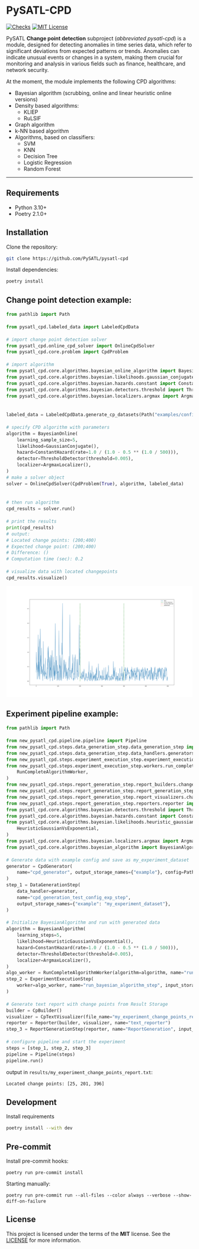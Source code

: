 # PySATL-CPD

[status-shield]: https://img.shields.io/github/actions/workflow/status/PySATL/pysatl-cpd/.github/workflows/check.yaml?branch=main&event=push&style=for-the-badge&label=Checks
[status-url]: https://github.com/PySATL/pysatl-cpd/blob/main/.github/workflows/check.yaml
[license-shield]: https://img.shields.io/github/license/PySATL/pysatl-cpd.svg?style=for-the-badge&color=blue
[license-url]: LICENSE

[![Checks][status-shield]][status-url]
[![MIT License][license-shield]][license-url]

PySATL **Change point detection** subproject (*abbreviated pysatl-cpd*) is a module, designed for detecting anomalies in time series data, which refer to significant deviations from expected patterns or trends. Anomalies can indicate unusual events or changes in a system, making them crucial for monitoring and analysis in various fields such as finance, healthcare, and network security.

At the moment, the module implements the following CPD algorithms:
* Bayesian algorithm (scrubbing, online and linear heuristic online versions)
* Density based algorithms:
    * KLIEP
    * RuLSIF
* Graph algorithm
* k-NN based algorithm
* Algorithms, based on classifiers:
    * SVM
    * KNN
    * Decision Tree
    * Logistic Regression
    * Random Forest
---

## Requirements

- Python 3.10+
- Poetry 2.1.0+

## Installation

Clone the repository:

```bash
git clone https://github.com/PySATL/pysatl-cpd
```

Install dependencies:

```bash
poetry install
```

## Change point detection example:

```python
from pathlib import Path

from pysatl_cpd.labeled_data import LabeledCpdData

# import change point detection solver
from pysatl_cpd.online_cpd_solver import OnlineCpdSolver
from pysatl_cpd.core.problem import CpdProblem

# import algorithm
from pysatl_cpd.core.algorithms.bayesian_online_algorithm import BayesianOnline
from pysatl_cpd.core.algorithms.bayesian.likelihoods.gaussian_conjugate import GaussianConjugate
from pysatl_cpd.core.algorithms.bayesian.hazards.constant import ConstantHazard
from pysatl_cpd.core.algorithms.bayesian.detectors.threshold import ThresholdDetector
from pysatl_cpd.core.algorithms.bayesian.localizers.argmax import ArgmaxLocalizer


labeled_data = LabeledCpdData.generate_cp_datasets(Path("examples/configs/test_config_exp.yml"))["example"]

# specify CPD algorithm with parameters
algorithm = BayesianOnline(
    learning_sample_size=5,
    likelihood=GaussianConjugate(),
    hazard=ConstantHazard(rate=1.0 / (1.0 - 0.5 ** (1.0 / 500))),
    detector=ThresholdDetector(threshold=0.005),
    localizer=ArgmaxLocalizer(),
)
# make a solver object
solver = OnlineCpdSolver(CpdProblem(True), algorithm, labeled_data)


# then run algorithm
cpd_results = solver.run()

# print the results
print(cpd_results)
# output:
# Located change points: (200;400)
# Expected change point: (200;400)
# Difference: ()
# Computation time (sec): 0.2

# visualize data with located changepoints
cpd_results.visualize()
```
![example_of_output](assets/changepoint_example.png)

## Experiment pipeline example:

```python
from pathlib import Path

from new_pysatl_cpd.pipeline.pipeline import Pipeline
from new_pysatl_cpd.steps.data_generation_step.data_generation_step import DataGenerationStep
from new_pysatl_cpd.steps.data_generation_step.data_handlers.generators.cpd_generator import CpdGenerator
from new_pysatl_cpd.steps.experiment_execution_step.experiment_execution_step import ExperimentExecutionStep
from new_pysatl_cpd.steps.experiment_execution_step.workers.run_complete_algorithm_worker import (
    RunCompleteAlgorithmWorker,
)
from new_pysatl_cpd.steps.report_generation_step.report_builders.change_point_builder import CpBuilder
from new_pysatl_cpd.steps.report_generation_step.report_generation_step import ReportGenerationStep
from new_pysatl_cpd.steps.report_generation_step.report_visualizers.change_point_text_visualizer import CpTextVisualizer
from new_pysatl_cpd.steps.report_generation_step.reporters.reporter import Reporter
from pysatl_cpd.core.algorithms.bayesian.detectors.threshold import ThresholdDetector
from pysatl_cpd.core.algorithms.bayesian.hazards.constant import ConstantHazard
from pysatl_cpd.core.algorithms.bayesian.likelihoods.heuristic_gaussian_vs_exponential import (
    HeuristicGaussianVsExponential,
)
from pysatl_cpd.core.algorithms.bayesian.localizers.argmax import ArgmaxLocalizer
from pysatl_cpd.core.algorithms.bayesian_algorithm import BayesianAlgorithm

# Generate data with example config and save as my_experiment_dataset
generator = CpdGenerator(
    name="cpd_generator", output_storage_names={"example"}, config=Path("examples/configs/test_config_exp.yml")
)
step_1 = DataGenerationStep(
    data_handler=generator,
    name="cpd_generation_test_config_exp_step",
    output_storage_names={"example": "my_experiment_dataset"},
)

# Initialize BayesianAlgorithm and run with generated data
algorithm = BayesianAlgorithm(
    learning_steps=5,
    likelihood=HeuristicGaussianVsExponential(),
    hazard=ConstantHazard(rate=1.0 / (1.0 - 0.5 ** (1.0 / 500))),
    detector=ThresholdDetector(threshold=0.005),
    localizer=ArgmaxLocalizer(),
)
algo_worker = RunCompleteAlgorithmWorker(algorithm=algorithm, name="run_bayesian_algorithm_worker")
step_2 = ExperimentExecutionStep(
    worker=algo_worker, name="run_bayesian_algorithm_step", input_storage_names={"my_experiment_dataset": "dataset"}
)

# Generate text report with change points from Result Storage
builder = CpBuilder()
visualizer = CpTextVisualizer(file_name="my_experiment_change_points_report")
reporter = Reporter(builder, visualizer, name="text_reporter")
step_3 = ReportGenerationStep(reporter, name="ReportGeneration", input_storage_names={"change_points"})

# configure pipeline and start the experiment
steps = [step_1, step_2, step_3]
pipeline = Pipeline(steps)
pipeline.run()
```
output in ```results/my_experiment_change_points_report.txt```:
```txt
Located change points: [25, 201, 396]
```


## Development

Install requirements

```bash
poetry install --with dev
```

## Pre-commit

Install pre-commit hooks:

```shell
poetry run pre-commit install
```

Starting manually:

```shell
poetry run pre-commit run --all-files --color always --verbose --show-diff-on-failure
```

## License

This project is licensed under the terms of the **MIT** license. See the [LICENSE](LICENSE) for more information.
